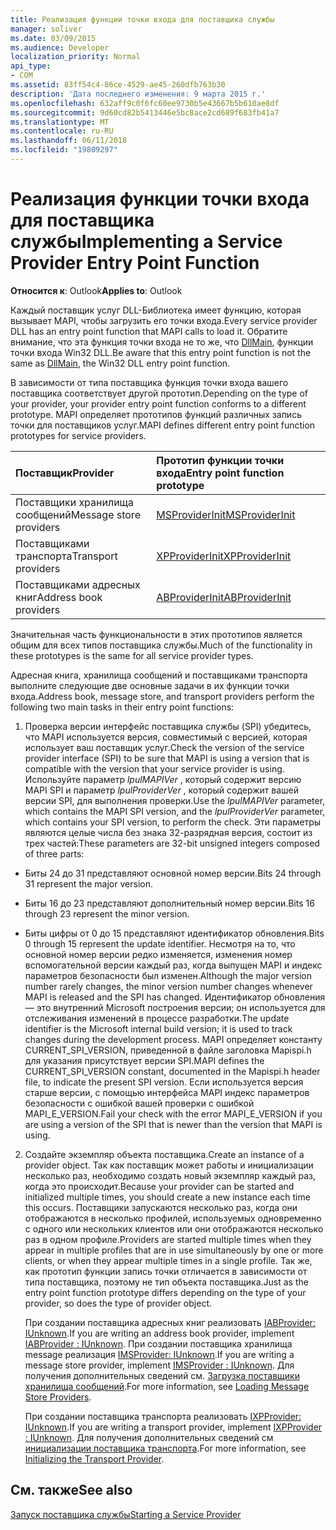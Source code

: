 ```yaml
---
title: Реализация функции точки входа для поставщика службы
manager: soliver
ms.date: 03/09/2015
ms.audience: Developer
localization_priority: Normal
api_type:
- COM
ms.assetid: 83ff54c4-86ce-4529-ae45-260dfb763b30
description: 'Дата последнего изменения: 9 марта 2015 г.'
ms.openlocfilehash: 632aff9c0f6fc60ee9730b5e43667b5b610ae8df
ms.sourcegitcommit: 9d60cd82b5413446e5bc8ace2cd689f683fb41a7
ms.translationtype: MT
ms.contentlocale: ru-RU
ms.lasthandoff: 06/11/2018
ms.locfileid: "19809297"
---
```

# <a name="implementing-a-service-provider-entry-point-function"></a><span data-ttu-id="aa048-103">Реализация функции точки входа для поставщика службы</span><span class="sxs-lookup"><span data-stu-id="aa048-103">Implementing a Service Provider Entry Point Function</span></span>

  
  
<span data-ttu-id="aa048-104">**Относится к**: Outlook</span><span class="sxs-lookup"><span data-stu-id="aa048-104">**Applies to**: Outlook</span></span> 
  
<span data-ttu-id="aa048-105">Каждый поставщик услуг DLL-Библиотека имеет функцию, которая вызывает MAPI, чтобы загрузить его точки входа.</span><span class="sxs-lookup"><span data-stu-id="aa048-105">Every service provider DLL has an entry point function that MAPI calls to load it.</span></span> <span data-ttu-id="aa048-106">Обратите внимание, что эта функция точки входа не то же, что [DllMain](http://msdn.microsoft.com/en-us/library/ms682583.aspx), функции точки входа Win32 DLL.</span><span class="sxs-lookup"><span data-stu-id="aa048-106">Be aware that this entry point function is not the same as [DllMain](http://msdn.microsoft.com/en-us/library/ms682583.aspx), the Win32 DLL entry point function.</span></span>
  
<span data-ttu-id="aa048-107">В зависимости от типа поставщика функция точки входа вашего поставщика соответствует другой прототип.</span><span class="sxs-lookup"><span data-stu-id="aa048-107">Depending on the type of your provider, your provider entry point function conforms to a different prototype.</span></span> <span data-ttu-id="aa048-108">MAPI определяет прототипов функций различных запись точки для поставщиков услуг.</span><span class="sxs-lookup"><span data-stu-id="aa048-108">MAPI defines different entry point function prototypes for service providers.</span></span>
  
|<span data-ttu-id="aa048-109">**Поставщик**</span><span class="sxs-lookup"><span data-stu-id="aa048-109">**Provider**</span></span>|<span data-ttu-id="aa048-110">**Прототип функции точки входа**</span><span class="sxs-lookup"><span data-stu-id="aa048-110">**Entry point function prototype**</span></span>|
|:-----|:-----|
|<span data-ttu-id="aa048-111">Поставщики хранилища сообщений</span><span class="sxs-lookup"><span data-stu-id="aa048-111">Message store providers</span></span>  <br/> |[<span data-ttu-id="aa048-112">MSProviderInit</span><span class="sxs-lookup"><span data-stu-id="aa048-112">MSProviderInit</span></span>](msproviderinit.md) <br/> |
|<span data-ttu-id="aa048-113">Поставщиками транспорта</span><span class="sxs-lookup"><span data-stu-id="aa048-113">Transport providers</span></span>  <br/> |[<span data-ttu-id="aa048-114">XPProviderInit</span><span class="sxs-lookup"><span data-stu-id="aa048-114">XPProviderInit</span></span>](xpproviderinit.md) <br/> |
|<span data-ttu-id="aa048-115">Поставщиками адресных книг</span><span class="sxs-lookup"><span data-stu-id="aa048-115">Address book providers</span></span>  <br/> |[<span data-ttu-id="aa048-116">ABProviderInit</span><span class="sxs-lookup"><span data-stu-id="aa048-116">ABProviderInit</span></span>](abproviderinit.md) <br/> |
   
<span data-ttu-id="aa048-117">Значительная часть функциональности в этих прототипов является общим для всех типов поставщика службы.</span><span class="sxs-lookup"><span data-stu-id="aa048-117">Much of the functionality in these prototypes is the same for all service provider types.</span></span> 
  
<span data-ttu-id="aa048-118">Адресная книга, хранилища сообщений и поставщиками транспорта выполните следующие две основные задачи в их функции точки входа.</span><span class="sxs-lookup"><span data-stu-id="aa048-118">Address book, message store, and transport providers perform the following two main tasks in their entry point functions:</span></span>
  
1. <span data-ttu-id="aa048-119">Проверка версии интерфейс поставщика службы (SPI) убедитесь, что MAPI используется версия, совместимый с версией, которая использует ваш поставщик услуг.</span><span class="sxs-lookup"><span data-stu-id="aa048-119">Check the version of the service provider interface (SPI) to be sure that MAPI is using a version that is compatible with the version that your service provider is using.</span></span> <span data-ttu-id="aa048-120">Используйте параметр _lpulMAPIVer_ , который содержит версию MAPI SPI и параметр _lpulProviderVer_ , который содержит вашей версии SPI, для выполнения проверки.</span><span class="sxs-lookup"><span data-stu-id="aa048-120">Use the  _lpulMAPIVer_ parameter, which contains the MAPI SPI version, and the  _lpulProviderVer_ parameter, which contains your SPI version, to perform the check.</span></span> <span data-ttu-id="aa048-121">Эти параметры являются целые числа без знака 32-разрядная версия, состоит из трех частей:</span><span class="sxs-lookup"><span data-stu-id="aa048-121">These parameters are 32-bit unsigned integers composed of three parts:</span></span> 
    
  - <span data-ttu-id="aa048-122">Биты 24 до 31 представляют основной номер версии.</span><span class="sxs-lookup"><span data-stu-id="aa048-122">Bits 24 through 31 represent the major version.</span></span>
    
  - <span data-ttu-id="aa048-123">Биты 16 до 23 представляют дополнительный номер версии.</span><span class="sxs-lookup"><span data-stu-id="aa048-123">Bits 16 through 23 represent the minor version.</span></span>
    
  - <span data-ttu-id="aa048-124">Биты цифры от 0 до 15 представляют идентификатор обновления.</span><span class="sxs-lookup"><span data-stu-id="aa048-124">Bits 0 through 15 represent the update identifier.</span></span> <span data-ttu-id="aa048-125">Несмотря на то, что основной номер версии редко изменяется, изменения номер вспомогательной версии каждый раз, когда выпущен MAPI и индекс параметров безопасности был изменен.</span><span class="sxs-lookup"><span data-stu-id="aa048-125">Although the major version number rarely changes, the minor version number changes whenever MAPI is released and the SPI has changed.</span></span> <span data-ttu-id="aa048-126">Идентификатор обновления — это внутренний Microsoft построения версии; он используется для отслеживания изменений в процессе разработки.</span><span class="sxs-lookup"><span data-stu-id="aa048-126">The update identifier is the Microsoft internal build version; it is used to track changes during the development process.</span></span> <span data-ttu-id="aa048-127">MAPI определяет константу CURRENT_SPI_VERSION, приведенной в файле заголовка Mapispi.h для указания присутствует версии SPI.</span><span class="sxs-lookup"><span data-stu-id="aa048-127">MAPI defines the CURRENT_SPI_VERSION constant, documented in the Mapispi.h header file, to indicate the present SPI version.</span></span> <span data-ttu-id="aa048-128">Если используется версия старше версии, с помощью интерфейса MAPI индекс параметров безопасности с ошибкой вашей проверки с ошибкой MAPI_E_VERSION.</span><span class="sxs-lookup"><span data-stu-id="aa048-128">Fail your check with the error MAPI_E_VERSION if you are using a version of the SPI that is newer than the version that MAPI is using.</span></span>
    
2. <span data-ttu-id="aa048-129">Создайте экземпляр объекта поставщика.</span><span class="sxs-lookup"><span data-stu-id="aa048-129">Create an instance of a provider object.</span></span> <span data-ttu-id="aa048-130">Так как поставщик может работы и инициализации несколько раз, необходимо создать новый экземпляр каждый раз, когда это происходит.</span><span class="sxs-lookup"><span data-stu-id="aa048-130">Because your provider can be started and initialized multiple times, you should create a new instance each time this occurs.</span></span> <span data-ttu-id="aa048-131">Поставщики запускаются несколько раз, когда они отображаются в несколько профилей, используемых одновременно с одного или нескольких клиентов или они отображаются несколько раз в одном профиле.</span><span class="sxs-lookup"><span data-stu-id="aa048-131">Providers are started multiple times when they appear in multiple profiles that are in use simultaneously by one or more clients, or when they appear multiple times in a single profile.</span></span> <span data-ttu-id="aa048-132">Так же, как прототип функции запись точки отличается в зависимости от типа поставщика, поэтому не тип объекта поставщика.</span><span class="sxs-lookup"><span data-stu-id="aa048-132">Just as the entry point function prototype differs depending on the type of your provider, so does the type of provider object.</span></span> 
    
    <span data-ttu-id="aa048-133">При создании поставщика адресных книг реализовать [IABProvider: IUnknown](iabprovideriunknown.md).</span><span class="sxs-lookup"><span data-stu-id="aa048-133">If you are writing an address book provider, implement [IABProvider : IUnknown](iabprovideriunknown.md).</span></span> <span data-ttu-id="aa048-134">При создании поставщика хранилища message реализация [IMSProvider: IUnknown](imsprovideriunknown.md).</span><span class="sxs-lookup"><span data-stu-id="aa048-134">If you are writing a message store provider, implement [IMSProvider : IUnknown](imsprovideriunknown.md).</span></span> <span data-ttu-id="aa048-135">Для получения дополнительных сведений см. [Загрузка поставщики хранилища сообщений](loading-message-store-providers.md).</span><span class="sxs-lookup"><span data-stu-id="aa048-135">For more information, see [Loading Message Store Providers](loading-message-store-providers.md).</span></span>
    
    <span data-ttu-id="aa048-136">При создании поставщика транспорта реализовать [IXPProvider: IUnknown](ixpprovideriunknown.md).</span><span class="sxs-lookup"><span data-stu-id="aa048-136">If you are writing a transport provider, implement [IXPProvider : IUnknown](ixpprovideriunknown.md).</span></span> <span data-ttu-id="aa048-137">Для получения дополнительных сведений см [инициализации поставщика транспорта](initializing-the-transport-provider.md).</span><span class="sxs-lookup"><span data-stu-id="aa048-137">For more information, see [Initializing the Transport Provider](initializing-the-transport-provider.md).</span></span>
    
## <a name="see-also"></a><span data-ttu-id="aa048-138">См. также</span><span class="sxs-lookup"><span data-stu-id="aa048-138">See also</span></span>



[<span data-ttu-id="aa048-139">Запуск поставщика службы</span><span class="sxs-lookup"><span data-stu-id="aa048-139">Starting a Service Provider</span></span>](starting-a-service-provider.md)

